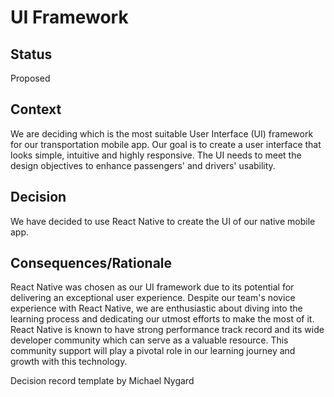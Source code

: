 # UI Framework

## Status
Proposed

## Context
We are deciding which is the most suitable User Interface (UI) framework for our transportation mobile app. Our goal is to create a user interface that looks simple, intuitive and highly responsive. The UI needs to meet the design objectives to enhance passengers' and drivers' usability.

## Decision
We have decided to use React Native to create the UI of our native mobile app.

## Consequences/Rationale
React Native was chosen as our UI framework due to its potential for delivering an exceptional user experience. Despite our team's novice experience with React Native, we are enthusiastic about diving into the learning process and dedicating our utmost efforts to make the most of it. React Native is known to have strong performance track record and its wide developer community which can serve as a valuable resource. This community support will play a pivotal role in our learning journey and growth with this technology.

Decision record template by Michael Nygard
